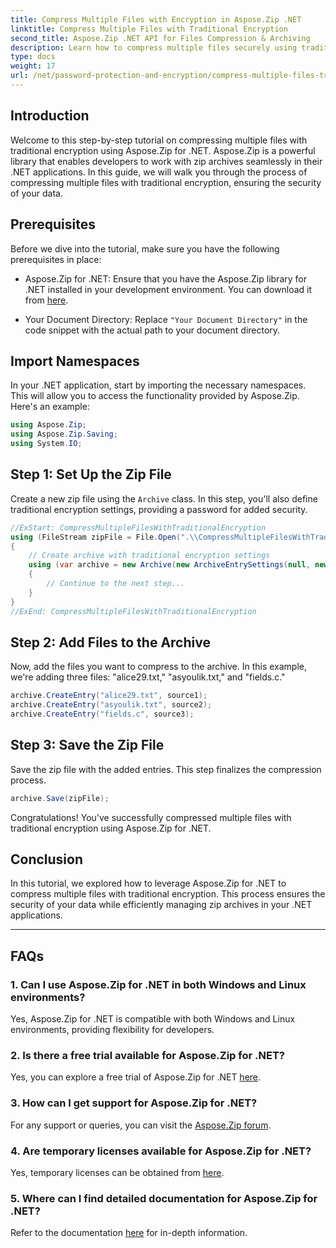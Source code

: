 ```yaml
---
title: Compress Multiple Files with Encryption in Aspose.Zip .NET
linktitle: Compress Multiple Files with Traditional Encryption
second_title: Aspose.Zip .NET API for Files Compression & Archiving
description: Learn how to compress multiple files securely using traditional encryption in Aspose.Zip for .NET. Enhance data protection in your .NET applications.
type: docs
weight: 17
url: /net/password-protection-and-encryption/compress-multiple-files-traditional-encryption/
---
```


## Introduction

Welcome to this step-by-step tutorial on compressing multiple files with traditional encryption using Aspose.Zip for .NET. Aspose.Zip is a powerful library that enables developers to work with zip archives seamlessly in their .NET applications. In this guide, we will walk you through the process of compressing multiple files with traditional encryption, ensuring the security of your data.

## Prerequisites

Before we dive into the tutorial, make sure you have the following prerequisites in place:

- Aspose.Zip for .NET: Ensure that you have the Aspose.Zip library for .NET installed in your development environment. You can download it from [here](https://releases.aspose.com/zip/net/).

- Your Document Directory: Replace `"Your Document Directory"` in the code snippet with the actual path to your document directory.

## Import Namespaces

In your .NET application, start by importing the necessary namespaces. This will allow you to access the functionality provided by Aspose.Zip. Here's an example:

```csharp
using Aspose.Zip;
using Aspose.Zip.Saving;
using System.IO;
```

## Step 1: Set Up the Zip File

Create a new zip file using the `Archive` class. In this step, you'll also define traditional encryption settings, providing a password for added security.

```csharp
//ExStart: CompressMultipleFilesWithTraditionalEncryption
using (FileStream zipFile = File.Open(".\\CompressMultipleFilesWithTraditionalEncryption_out.zip", FileMode.Create))
{
    // Create archive with traditional encryption settings
    using (var archive = new Archive(new ArchiveEntrySettings(null, new TraditionalEncryptionSettings("p@s$"))))
    {
        // Continue to the next step...
    }
}
//ExEnd: CompressMultipleFilesWithTraditionalEncryption
```

## Step 2: Add Files to the Archive

Now, add the files you want to compress to the archive. In this example, we're adding three files: "alice29.txt," "asyoulik.txt," and "fields.c."

```csharp
archive.CreateEntry("alice29.txt", source1);
archive.CreateEntry("asyoulik.txt", source2);
archive.CreateEntry("fields.c", source3);
```

## Step 3: Save the Zip File

Save the zip file with the added entries. This step finalizes the compression process.

```csharp
archive.Save(zipFile);
```

Congratulations! You've successfully compressed multiple files with traditional encryption using Aspose.Zip for .NET.

## Conclusion

In this tutorial, we explored how to leverage Aspose.Zip for .NET to compress multiple files with traditional encryption. This process ensures the security of your data while efficiently managing zip archives in your .NET applications.

---

## FAQs

### 1. Can I use Aspose.Zip for .NET in both Windows and Linux environments?

Yes, Aspose.Zip for .NET is compatible with both Windows and Linux environments, providing flexibility for developers.

### 2. Is there a free trial available for Aspose.Zip for .NET?

Yes, you can explore a free trial of Aspose.Zip for .NET [here](https://releases.aspose.com/).

### 3. How can I get support for Aspose.Zip for .NET?

For any support or queries, you can visit the [Aspose.Zip forum](https://forum.aspose.com/c/zip/37).

### 4. Are temporary licenses available for Aspose.Zip for .NET?

Yes, temporary licenses can be obtained from [here](https://purchase.aspose.com/temporary-license/).

### 5. Where can I find detailed documentation for Aspose.Zip for .NET?

Refer to the documentation [here](https://reference.aspose.com/zip/net/) for in-depth information.

